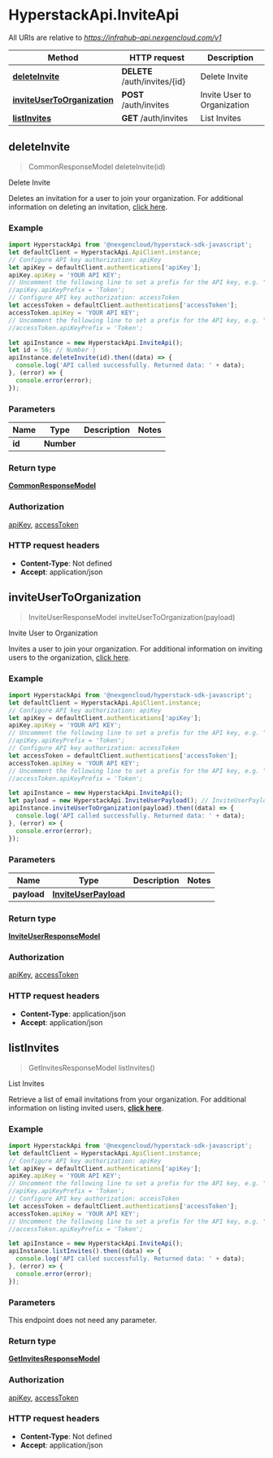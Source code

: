 # HyperstackApi.InviteApi

All URIs are relative to *https://infrahub-api.nexgencloud.com/v1*

Method | HTTP request | Description
------------- | ------------- | -------------
[**deleteInvite**](InviteApi.md#deleteInvite) | **DELETE** /auth/invites/{id} | Delete Invite
[**inviteUserToOrganization**](InviteApi.md#inviteUserToOrganization) | **POST** /auth/invites | Invite User to Organization
[**listInvites**](InviteApi.md#listInvites) | **GET** /auth/invites | List Invites



## deleteInvite

> CommonResponseModel deleteInvite(id)

Delete Invite

Deletes an invitation for a user to join your organization. For additional information on deleting an invitation, [click here](https://infrahub-doc.nexgencloud.com/docs/api-reference/auth-resources/organization/invites/delete-invite).

### Example

```javascript
import HyperstackApi from '@nexgencloud/hyperstack-sdk-javascript';
let defaultClient = HyperstackApi.ApiClient.instance;
// Configure API key authorization: apiKey
let apiKey = defaultClient.authentications['apiKey'];
apiKey.apiKey = 'YOUR API KEY';
// Uncomment the following line to set a prefix for the API key, e.g. "Token" (defaults to null)
//apiKey.apiKeyPrefix = 'Token';
// Configure API key authorization: accessToken
let accessToken = defaultClient.authentications['accessToken'];
accessToken.apiKey = 'YOUR API KEY';
// Uncomment the following line to set a prefix for the API key, e.g. "Token" (defaults to null)
//accessToken.apiKeyPrefix = 'Token';

let apiInstance = new HyperstackApi.InviteApi();
let id = 56; // Number | 
apiInstance.deleteInvite(id).then((data) => {
  console.log('API called successfully. Returned data: ' + data);
}, (error) => {
  console.error(error);
});

```

### Parameters


Name | Type | Description  | Notes
------------- | ------------- | ------------- | -------------
 **id** | **Number**|  | 

### Return type

[**CommonResponseModel**](CommonResponseModel.md)

### Authorization

[apiKey](../README.md#apiKey), [accessToken](../README.md#accessToken)

### HTTP request headers

- **Content-Type**: Not defined
- **Accept**: application/json


## inviteUserToOrganization

> InviteUserResponseModel inviteUserToOrganization(payload)

Invite User to Organization

Invites a user to join your organization. For additional information on inviting users to the organization, [click here](https://infrahub-doc.nexgencloud.com/docs/api-reference/auth-resources/organization/invites/invite-member).

### Example

```javascript
import HyperstackApi from '@nexgencloud/hyperstack-sdk-javascript';
let defaultClient = HyperstackApi.ApiClient.instance;
// Configure API key authorization: apiKey
let apiKey = defaultClient.authentications['apiKey'];
apiKey.apiKey = 'YOUR API KEY';
// Uncomment the following line to set a prefix for the API key, e.g. "Token" (defaults to null)
//apiKey.apiKeyPrefix = 'Token';
// Configure API key authorization: accessToken
let accessToken = defaultClient.authentications['accessToken'];
accessToken.apiKey = 'YOUR API KEY';
// Uncomment the following line to set a prefix for the API key, e.g. "Token" (defaults to null)
//accessToken.apiKeyPrefix = 'Token';

let apiInstance = new HyperstackApi.InviteApi();
let payload = new HyperstackApi.InviteUserPayload(); // InviteUserPayload | 
apiInstance.inviteUserToOrganization(payload).then((data) => {
  console.log('API called successfully. Returned data: ' + data);
}, (error) => {
  console.error(error);
});

```

### Parameters


Name | Type | Description  | Notes
------------- | ------------- | ------------- | -------------
 **payload** | [**InviteUserPayload**](InviteUserPayload.md)|  | 

### Return type

[**InviteUserResponseModel**](InviteUserResponseModel.md)

### Authorization

[apiKey](../README.md#apiKey), [accessToken](../README.md#accessToken)

### HTTP request headers

- **Content-Type**: application/json
- **Accept**: application/json


## listInvites

> GetInvitesResponseModel listInvites()

List Invites

Retrieve a list of email invitations from your organization. For additional information on listing invited users, [**click here**](https://infrahub-doc.nexgencloud.com/docs/api-reference/auth-resources/organization/invites/list-invites).

### Example

```javascript
import HyperstackApi from '@nexgencloud/hyperstack-sdk-javascript';
let defaultClient = HyperstackApi.ApiClient.instance;
// Configure API key authorization: apiKey
let apiKey = defaultClient.authentications['apiKey'];
apiKey.apiKey = 'YOUR API KEY';
// Uncomment the following line to set a prefix for the API key, e.g. "Token" (defaults to null)
//apiKey.apiKeyPrefix = 'Token';
// Configure API key authorization: accessToken
let accessToken = defaultClient.authentications['accessToken'];
accessToken.apiKey = 'YOUR API KEY';
// Uncomment the following line to set a prefix for the API key, e.g. "Token" (defaults to null)
//accessToken.apiKeyPrefix = 'Token';

let apiInstance = new HyperstackApi.InviteApi();
apiInstance.listInvites().then((data) => {
  console.log('API called successfully. Returned data: ' + data);
}, (error) => {
  console.error(error);
});

```

### Parameters

This endpoint does not need any parameter.

### Return type

[**GetInvitesResponseModel**](GetInvitesResponseModel.md)

### Authorization

[apiKey](../README.md#apiKey), [accessToken](../README.md#accessToken)

### HTTP request headers

- **Content-Type**: Not defined
- **Accept**: application/json

